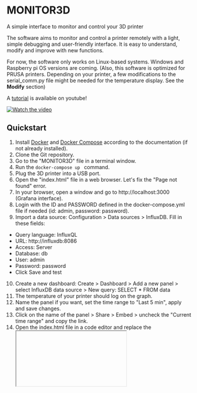 # MONITOR3D
A simple interface to monitor and control your 3D printer

The software aims to monitor and control a printer remotely with a light, simple debugging and user-friendly interface. It is easy to understand, modify and improve with new functions.

For now, the software only works on Linux-based systems. Windows and Raspberry pi OS versions are coming.
(Also, this software is optimized for PRUSA printers. Depending on your printer, a few modifications to the serial_comm.py file might be needed for the temperature display. See the **Modify** section)

A [tutorial](https://www.youtube.com/watch?v=V1cLmPeHNd4) is available on youtube!

<p align="center">

[![Watch the video](https://dvic.devinci.fr/api/v3/img/thumbnail/grrwnazcdtnv0ai3cxyjpxj0vav8s0.JPG)](https://www.youtube.com/watch?v=V1cLmPeHNd4)

</p>

## Quickstart
1) Install [Docker](https://docs.docker.com/get-docker/) and [Docker Compose](https://docs.docker.com/compose/install/) according to the documentation (if not already installed).
2) Clone the Git repository.
3) Go to the "MONITOR3D" file in a terminal window.
4) Run the ```docker-compose up ``` command.
5) Plug the 3D printer into a USB port.
6) Open the "index.html" file in a web browser. Let's fix the "Page not found" error.
7) In your browser, open a window and go to http://localhost:3000 (Grafana interface).
8) Login with the ID and PASSWORD defined in the docker-compose.yml file if needed (id: admin, password: password).
9) Import a data source: Configuration > Data sources > InfluxDB.
  Fill in these fields:
- Query language: InfluxQL
- URL: http://influxdb:8086
- Access: Server
- Database: db
- User: admin
- Password: password
- Click Save and test
10) Create a new dashboard: Create > Dashboard > Add a new panel > select InfluxDB data source > New query: SELECT * FROM data
11) The temperature of your printer should log on the graph.
12) Name the panel if you want, set the time range to "Last 5 min", apply and save changes.
13) Click on the name of the panel > Share > Embed > uncheck the "Current time range" and copy the link.
14) Open the index.html file in a code editor and replace the <iframe> HTML tag with the copied one. Adjust the height to 500  and save the file.
15) Refresh the dashboard. You should now see the temperature graph.
16) When you are done using MONITOR3D, stop the containers (Ctrl + C) from the terminal and run a ``` docker-compose down ``` command to make sure containers stop running on your machine.
 
### Commands
Run any command you like from the drop-down list.

### Print a model
Slice a .stl model with your favorite slicer and upload the .gcode file on the dashboard. Send it.
You should now see the commands sent to the printer in the terminal opened (step 3). After heating and calibration, the print will start.
Click on the related buttons to monitor the advancement and axis position (refreshed every 10 seconds).


## Modify the software to your needs
In the docker-compose.yml file, the "monitor3d" docker image is loaded by default.
Comment the "image" field and uncomment the "build" field to make modifications.
 
### Adapt to your printer if it is not a PRUSA
Go to the serial_comm.py file. Modify the "parseRcvTemp()" and "parseRcvXYZ()" function according to the response of your printer to an "M105" and "M114" Gcode command if needed.  
### Requirements
The software only runs on Linux-based systems for now.
Docker and docker-compose are needed. 
You can find the python libraries in the requirements.txt file.

## Upcoming
The following steps of this project are : more Unit testing, Windows and Raspberry pi OS versions.

## Bugs
The docker-compose might need to be relaunched if the interface is not used for a long time.
The displayed temperature can have a delay.
